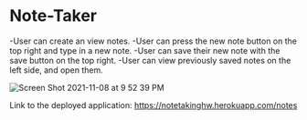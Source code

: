 # Note-Taker

-User can create an view notes.
-User can press the new note button on the top right and type in a new note.
-User can save their new note with the save button on the top right.
-User can view previously saved notes on the left side, and open them.

![Screen Shot 2021-11-08 at 9 52 39 PM](https://user-images.githubusercontent.com/84701751/140853400-57096697-43d1-4d0e-b2af-a90b5cb3d727.png)

Link to the deployed application:
https://notetakinghw.herokuapp.com/notes
